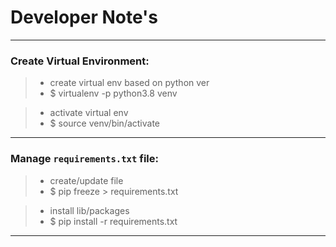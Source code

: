 # Developer Note's

---
### Create Virtual Environment:
>- create virtual env based on python ver
>- $ virtualenv -p python3.8 venv

>- activate virtual env
>- $ source venv/bin/activate


---
### Manage `requirements.txt` file:
>- create/update file
>- $ pip freeze > requirements.txt

>- install lib/packages
>- $ pip install -r requirements.txt


---

